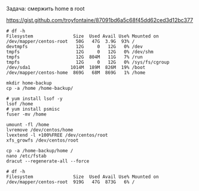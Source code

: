Задача: смержить home в root

https://gist.github.com/troyfontaine/87091bd6a5c68f45dd62ced3d12bc377

```
# df -h
Filesystem               Size  Used Avail Use% Mounted on
/dev/mapper/centos-root   50G   47G  3.9G  93% /
devtmpfs                  12G     0   12G   0% /dev
tmpfs                     12G     0   12G   0% /dev/shm
tmpfs                     12G  804M   11G   7% /run
tmpfs                     12G     0   12G   0% /sys/fs/cgroup
/dev/sda1               1014M  189M  826M  19% /boot
/dev/mapper/centos-home  869G   68M  869G   1% /home
```

```
mkdir home-backup
cp -a /home /home-backup/

```

```
# yum install lsof -y
lsof /home
# yum install psmisc
fuser -mv /home
```

```
umount -fl /home
lvremove /dev/centos/home
lvextend -l +100%FREE /dev/centos/root
xfs_growfs /dev/centos/root
```

```
cp -a /home-backup/home /
nano /etc/fstab
dracut --regenerate-all --force
```

```
# df -h
Filesystem               Size  Used Avail Use% Mounted on
/dev/mapper/centos-root  919G   47G  873G   6% /
```
